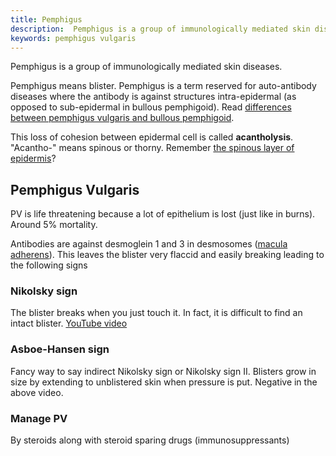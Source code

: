 ```yaml
---
title: Pemphigus
description:  Pemphigus is a group of immunologically mediated skin diseases
keywords: pemphigus vulgaris
---
```

Pemphigus is a group of immunologically mediated skin diseases.

Pemphigus means blister. Pemphigus is a term reserved for auto-antibody diseases where the antibody is against structures intra-epidermal (as opposed to sub-epidermal in bullous pemphigoid). Read [differences between pemphigus vulgaris and bullous pemphigoid](/pemphigus-vulgaris-vs-bullous-pemphigoid/).

This loss of cohesion between epidermal cell is called **acantholysis**. "Acantho-" means spinous or thorny. Remember [the spinous layer of epidermis](/epidermis/#stratum-spinosum)?

## Pemphigus Vulgaris ##
PV is life threatening because a lot of epithelium is lost (just like in burns). Around 5% mortality.

Antibodies are against desmoglein 1 and 3 in desmosomes ([macula adherens](/cell-junctions/#macula-adherens)). This leaves the blister very flaccid and easily breaking leading to the following signs

### Nikolsky sign ###
The blister breaks when you just touch it. In fact, it is difficult to find an intact blister.
[YouTube video](https://www.youtube.com/watch?v=3bjhVZ_ZyyU)

### Asboe-Hansen sign ###
Fancy way to say indirect Nikolsky sign or Nikolsky sign II. Blisters grow in size by extending to unblistered skin when pressure is put. Negative in the above video.

### Manage PV ###
By steroids along with steroid sparing drugs (immunosuppressants)

